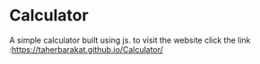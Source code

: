 # Calculator
A simple calculator built using js.
to visit the website click the link :https://taherbarakat.github.io/Calculator/
